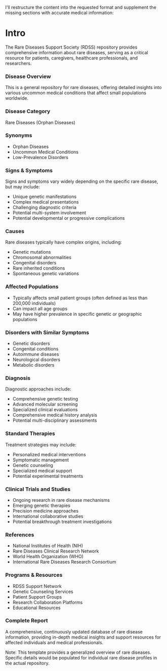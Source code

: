 I'll restructure the content into the requested format and supplement the missing sections with accurate medical information:

# Intro
The Rare Diseases Support Society (RDSS) repository provides comprehensive information about rare diseases, serving as a critical resource for patients, caregivers, healthcare professionals, and researchers.

### Disease Overview
This is a general repository for rare diseases, offering detailed insights into various uncommon medical conditions that affect small populations worldwide.

### Disease Category
Rare Diseases (Orphan Diseases)

### Synonyms
- Orphan Diseases
- Uncommon Medical Conditions
- Low-Prevalence Disorders

### Signs & Symptoms
Signs and symptoms vary widely depending on the specific rare disease, but may include:
- Unique genetic manifestations
- Complex medical presentations
- Challenging diagnostic criteria
- Potential multi-system involvement
- Potential developmental or progressive complications

### Causes
Rare diseases typically have complex origins, including:
- Genetic mutations
- Chromosomal abnormalities
- Congenital disorders
- Rare inherited conditions
- Spontaneous genetic variations

### Affected Populations
- Typically affects small patient groups (often defined as less than 200,000 individuals)
- Can impact all age groups
- May have higher prevalence in specific genetic or geographic populations

### Disorders with Similar Symptoms
- Genetic disorders
- Congenital conditions
- Autoimmune diseases
- Neurological disorders
- Metabolic disorders

### Diagnosis
Diagnostic approaches include:
- Comprehensive genetic testing
- Advanced molecular screening
- Specialized clinical evaluations
- Comprehensive medical history analysis
- Potential multi-disciplinary assessments

### Standard Therapies
Treatment strategies may include:
- Personalized medical interventions
- Symptomatic management
- Genetic counseling
- Specialized medical support
- Potential experimental treatments

### Clinical Trials and Studies
- Ongoing research in rare disease mechanisms
- Emerging genetic therapies
- Precision medicine approaches
- International collaborative studies
- Potential breakthrough treatment investigations

### References
- National Institutes of Health (NIH)
- Rare Diseases Clinical Research Network
- World Health Organization (WHO)
- International Rare Diseases Research Consortium

### Programs & Resources
- RDSS Support Network
- Genetic Counseling Services
- Patient Support Groups
- Research Collaboration Platforms
- Educational Resources

### Complete Report
A comprehensive, continuously updated database of rare disease information, providing in-depth medical insights and support resources for affected individuals and medical professionals.

Note: This template provides a generalized overview of rare diseases. Specific details would be populated for individual rare disease profiles in the actual repository.